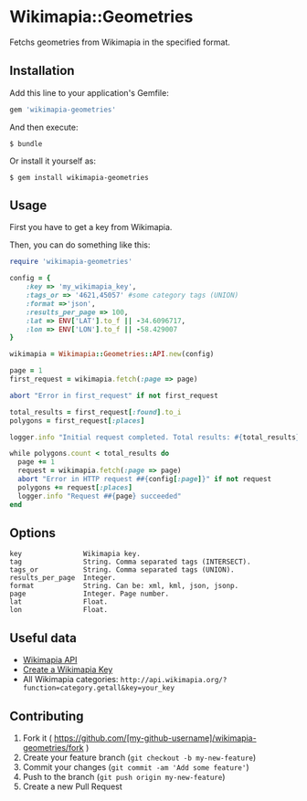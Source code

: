 # Wikimapia::Geometries

Fetchs geometries from Wikimapia in the specified format.

## Installation

Add this line to your application's Gemfile:

```ruby
gem 'wikimapia-geometries'
```

And then execute:

    $ bundle

Or install it yourself as:

    $ gem install wikimapia-geometries

## Usage

First you have to get a key from Wikimapia.

Then, you can do something like this:
```ruby
require 'wikimapia-geometries'

config = {
    :key => 'my_wikimapia_key',
    :tags_or => '4621,45057' #some category tags (UNION)
    :format =>'json',
    :results_per_page => 100,
    :lat => ENV['LAT'].to_f || -34.6096717,
    :lon => ENV['LON'].to_f || -58.429007
}

wikimapia = Wikimapia::Geometries::API.new(config)

page = 1
first_request = wikimapia.fetch(:page => page)

abort "Error in first_request" if not first_request

total_results = first_request[:found].to_i
polygons = first_request[:places]

logger.info "Initial request completed. Total results: #{total_results}"

while polygons.count < total_results do
  page += 1
  request = wikimapia.fetch(:page => page)
  abort "Error in HTTP request ##{config[:page]}" if not request
  polygons += request[:places]
  logger.info "Request ##{page} succeeded"
end
```

Options
------
```
key               Wikimapia key. 
tag               String. Comma separated tags (INTERSECT).
tags_or           String. Comma separated tags (UNION).
results_per_page  Integer.
format            String. Can be: xml, kml, json, jsonp.
page              Integer. Page number.
lat               Float.
lon               Float.
```

## Useful data

* [Wikimapia API](http://wikimapia.org/api)
* [Create a Wikimapia Key](http://wikimapia.org/api?action=create_key)
* All Wikimapia categories: `http://api.wikimapia.org/?function=category.getall&key=your_key`

## Contributing

1. Fork it ( https://github.com/[my-github-username]/wikimapia-geometries/fork )
2. Create your feature branch (`git checkout -b my-new-feature`)
3. Commit your changes (`git commit -am 'Add some feature'`)
4. Push to the branch (`git push origin my-new-feature`)
5. Create a new Pull Request
